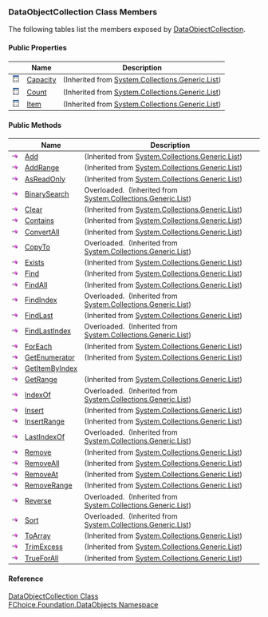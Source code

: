 ﻿### DataObjectCollection<T> Class Members

The following tables list the members exposed by [DataObjectCollection<T>](fcSDK~FChoice.Foundation.DataObjects.DataObjectCollection`1.md).

#### Public Properties

|   | Name | Description |
| --- | --- | --- |
| ![Public Property](dotnetimages/publicProperty.png) | [Capacity](#) | (Inherited from [System.Collections.Generic.List<T>](#)) |
| ![Public Property](dotnetimages/publicProperty.png) | [Count](#) | (Inherited from [System.Collections.Generic.List<T>](#)) |
| ![Public Property](dotnetimages/publicProperty.png) | [Item](#) | (Inherited from [System.Collections.Generic.List<T>](#)) |

#### Public Methods

|   | Name | Description |
| --- | --- | --- |
| ![Public Method](dotnetimages/publicMethod.png) | [Add](#) | (Inherited from [System.Collections.Generic.List<T>](#)) |
| ![Public Method](dotnetimages/publicMethod.png) | [AddRange](#) | (Inherited from [System.Collections.Generic.List<T>](#)) |
| ![Public Method](dotnetimages/publicMethod.png) | [AsReadOnly](#) | (Inherited from [System.Collections.Generic.List<T>](#)) |
| ![Public Method](dotnetimages/publicMethod.png) | [BinarySearch](#) | Overloaded.  (Inherited from [System.Collections.Generic.List<T>](#)) |
| ![Public Method](dotnetimages/publicMethod.png) | [Clear](#) | (Inherited from [System.Collections.Generic.List<T>](#)) |
| ![Public Method](dotnetimages/publicMethod.png) | [Contains](#) | (Inherited from [System.Collections.Generic.List<T>](#)) |
| ![Public Method](dotnetimages/publicMethod.png) | [ConvertAll](#) | (Inherited from [System.Collections.Generic.List<T>](#)) |
| ![Public Method](dotnetimages/publicMethod.png) | [CopyTo](#) | Overloaded.  (Inherited from [System.Collections.Generic.List<T>](#)) |
| ![Public Method](dotnetimages/publicMethod.png) | [Exists](#) | (Inherited from [System.Collections.Generic.List<T>](#)) |
| ![Public Method](dotnetimages/publicMethod.png) | [Find](#) | (Inherited from [System.Collections.Generic.List<T>](#)) |
| ![Public Method](dotnetimages/publicMethod.png) | [FindAll](#) | (Inherited from [System.Collections.Generic.List<T>](#)) |
| ![Public Method](dotnetimages/publicMethod.png) | [FindIndex](#) | Overloaded.  (Inherited from [System.Collections.Generic.List<T>](#)) |
| ![Public Method](dotnetimages/publicMethod.png) | [FindLast](#) | (Inherited from [System.Collections.Generic.List<T>](#)) |
| ![Public Method](dotnetimages/publicMethod.png) | [FindLastIndex](#) | Overloaded.  (Inherited from [System.Collections.Generic.List<T>](#)) |
| ![Public Method](dotnetimages/publicMethod.png) | [ForEach](#) | (Inherited from [System.Collections.Generic.List<T>](#)) |
| ![Public Method](dotnetimages/publicMethod.png) | [GetEnumerator](#) | (Inherited from [System.Collections.Generic.List<T>](#)) |
| ![Public Method](dotnetimages/publicMethod.png) | [GetItemByIndex](fcSDK~FChoice.Foundation.DataObjects.DataObjectCollection`1~GetItemByIndex.md) |   |
| ![Public Method](dotnetimages/publicMethod.png) | [GetRange](#) | (Inherited from [System.Collections.Generic.List<T>](#)) |
| ![Public Method](dotnetimages/publicMethod.png) | [IndexOf](#) | Overloaded.  (Inherited from [System.Collections.Generic.List<T>](#)) |
| ![Public Method](dotnetimages/publicMethod.png) | [Insert](#) | (Inherited from [System.Collections.Generic.List<T>](#)) |
| ![Public Method](dotnetimages/publicMethod.png) | [InsertRange](#) | (Inherited from [System.Collections.Generic.List<T>](#)) |
| ![Public Method](dotnetimages/publicMethod.png) | [LastIndexOf](#) | Overloaded.  (Inherited from [System.Collections.Generic.List<T>](#)) |
| ![Public Method](dotnetimages/publicMethod.png) | [Remove](#) | (Inherited from [System.Collections.Generic.List<T>](#)) |
| ![Public Method](dotnetimages/publicMethod.png) | [RemoveAll](#) | (Inherited from [System.Collections.Generic.List<T>](#)) |
| ![Public Method](dotnetimages/publicMethod.png) | [RemoveAt](#) | (Inherited from [System.Collections.Generic.List<T>](#)) |
| ![Public Method](dotnetimages/publicMethod.png) | [RemoveRange](#) | (Inherited from [System.Collections.Generic.List<T>](#)) |
| ![Public Method](dotnetimages/publicMethod.png) | [Reverse](#) | Overloaded.  (Inherited from [System.Collections.Generic.List<T>](#)) |
| ![Public Method](dotnetimages/publicMethod.png) | [Sort](#) | Overloaded.  (Inherited from [System.Collections.Generic.List<T>](#)) |
| ![Public Method](dotnetimages/publicMethod.png) | [ToArray](#) | (Inherited from [System.Collections.Generic.List<T>](#)) |
| ![Public Method](dotnetimages/publicMethod.png) | [TrimExcess](#) | (Inherited from [System.Collections.Generic.List<T>](#)) |
| ![Public Method](dotnetimages/publicMethod.png) | [TrueForAll](#) | (Inherited from [System.Collections.Generic.List<T>](#)) |

#### Reference

[DataObjectCollection<T> Class](fcSDK~FChoice.Foundation.DataObjects.DataObjectCollection`1.md)  
[FChoice.Foundation.DataObjects Namespace](fcSDK~FChoice.Foundation.DataObjects_namespace.md)